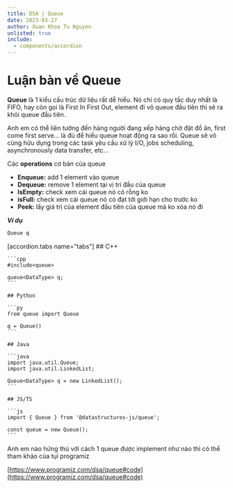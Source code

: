 ```yaml
---
title: DSA | Queue
date: 2023-03-27
author: Xuan Khoa Tu Nguyen
unlisted: true
include:
  - components/accordion
---
```


# Luận bàn về Queue

**Queue** là 1 kiểu cấu trúc dữ liệu rất dễ hiểu. Nó chỉ có quy tắc duy nhất là FIFO, hay còn gọi là
First In First Out, element đi vô queue đầu tiên thì sẽ ra khỏi queue đầu tiên.

Anh em có thể liên tưởng đến hàng người đang xếp hàng chờ đặt đồ ăn, first come first serve... là đủ
để hiểu queue hoạt động ra sao rồi. Queue sẽ vô cùng hữu dụng trong các task yêu cầu xử lý I/O,
jobs scheduling, asynchronously data transfer, etc...

Các **operations** cơ bản của queue

- **Enqueue:** add 1 element vào queue
- **Dequeue:** remove 1 element tại vị trí đầu của queue
- **IsEmpty:** check xem cái queue nó có rỗng ko
- **isFull:** check xem cái queue nó có đạt tới giới hạn cho trước ko
- **Peek:** lấy giá trị của element đầu tiên của queue mà ko xóa nó đi

***Ví dụ***

```md
Queue q
```

[accordion.tabs name="tabs"]
    ## C++

    ```cpp
    #include<queue>

    queue<DataType> q;
    ```

    ## Python

    ```py
    from queue import Queue

    q = Queue()
    ```

    ## Java

    ```java
    import java.util.Queue;
    import java.util.LinkedList;

    Queue<DataType> q = new LinkedList();
    ```

    ## JS/TS

    ```js
    import { Queue } from '@datastructures-js/queue';

    const queue = new Queue();
    ```

Anh em nào hứng thú với cách 1 queue được implement như nào thì có thể tham khảo của tụi programiz

[https://www.programiz.com/dsa/queue#code](https://www.programiz.com/dsa/queue#code)
